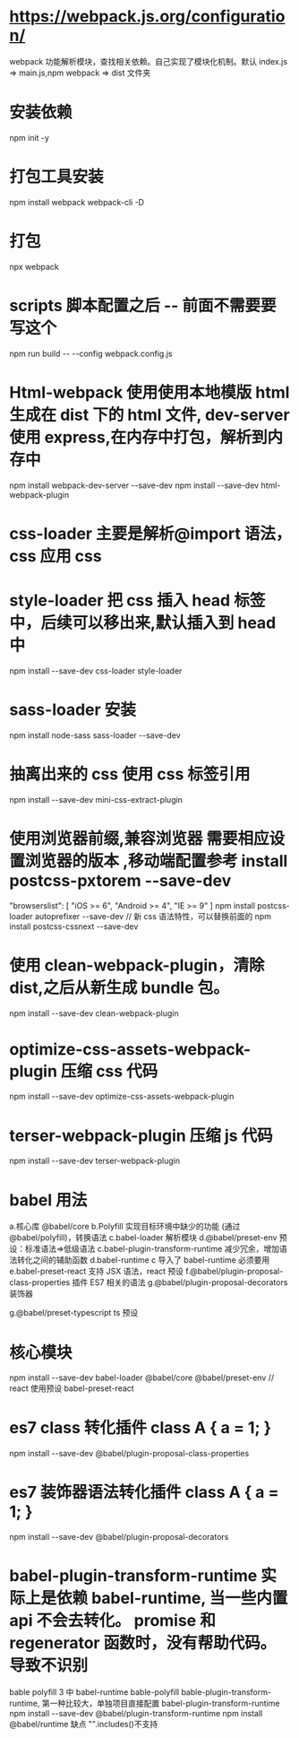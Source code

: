 # https://webpack.js.org/configuration/

webpack 功能解析模块，查找相关依赖。自己实现了模块化机制。默认 index.js => main.js,npm webpack => dist 文件夹

# 安装依赖

npm init -y

# 打包工具安装

npm install webpack webpack-cli -D

# 打包

npx webpack

# scripts 脚本配置之后 -- 前面不需要要写这个

npm run build -- --config webpack.config.js

# Html-webpack 使用使用本地模版 html 生成在 dist 下的 html 文件, dev-server 使用 express,在内存中打包，解析到内存中

npm install webpack-dev-server --save-dev
npm install --save-dev html-webpack-plugin

# css-loader 主要是解析@import 语法，css 应用 css

# style-loader 把 css 插入 head 标签中，后续可以移出来,默认插入到 head 中

npm install --save-dev css-loader style-loader

# sass-loader 安装

npm install node-sass sass-loader --save-dev

# 抽离出来的 css 使用 css 标签引用

npm install --save-dev mini-css-extract-plugin

# 使用浏览器前缀,兼容浏览器 需要相应设置浏览器的版本 ,移动端配置参考 install postcss-pxtorem --save-dev

"browserslist": [
"iOS >= 6",
"Android >= 4",
"IE >= 9"
]
npm install postcss-loader autoprefixer --save-dev
// 新 css 语法特性，可以替换前面的
npm install postcss-cssnext --save-dev

# 使用 clean-webpack-plugin，清除 dist,之后从新生成 bundle 包。

npm install --save-dev clean-webpack-plugin

# optimize-css-assets-webpack-plugin 压缩 css 代码

npm install --save-dev optimize-css-assets-webpack-plugin

# terser-webpack-plugin 压缩 js 代码

npm install --save-dev terser-webpack-plugin

# babel 用法

a.核心库 @babel/core
b.Polyfill 实现目标环境中缺少的功能 (通过 @babel/polyfill)，转换语法
c.babel-loader 解析模块
d.@babel/preset-env 预设：标准语法=>低级语法
c.babel-plugin-transform-runtime 减少冗余，增加语法转化之间的辅助函数
d.babel-runtime c 导入了 babel-runtime 必须要用
e.babel-preset-react 支持 JSX 语法，react 预设
f.@babel/plugin-proposal-class-properties 插件 ES7 相关的语法
g.@babel/plugin-proposal-decorators 装饰器

g.@babel/preset-typescript ts 预设

# 核心模块

npm install --save-dev babel-loader @babel/core @babel/preset-env // react 使用预设 babel-preset-react

# es7 class 转化插件 class A { a = 1; }

npm install --save-dev @babel/plugin-proposal-class-properties

# es7 装饰器语法转化插件 class A { a = 1; }

npm install --save-dev @babel/plugin-proposal-decorators

# babel-plugin-transform-runtime 实际上是依赖 babel-runtime, 当一些内置 api 不会去转化。 promise 和 regenerator 函数时，没有帮助代码。导致不识别

bable polyfill 3 中
babel-runtime bable-polyfill bable-plugin-transform-runtime,
第一种比较大，单独项目直接配置 babel-plugin-transform-runtime
npm install --save-dev @babel/plugin-transform-runtime
npm install @babel/runtime
缺点 "".includes()不支持
